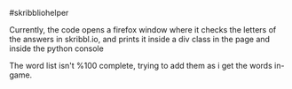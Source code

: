 #skribbliohelper

Currently, the code opens a firefox window where it checks the letters of the answers in skribbl.io, and prints it inside a div class in the page and inside the python console

The word list isn't %100 complete, trying to add them as i get the words in-game.
